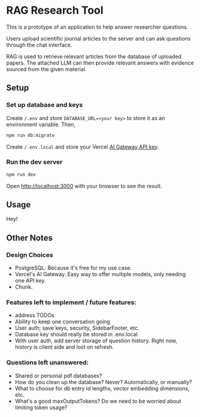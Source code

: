 # RAG Research Tool

This is a prototype of an application to help answer researcher questions.

Users upload scientific journal articles to the server and can ask questions through the chat interface.

RAG is used to retrieve relevant articles from the database of uploaded papers. The attached LLM can then provide relevant answers with evidence sourced from the given material.

## Setup

### Set up database and keys
Create `/.env` and store `DATABASE_URL=<your key>` to store it as an environment variable. Then,
```bash
npm run db:migrate
```

Create `/.env.local` and store your Vercel [AI Gateway API key](https://vercel.com/docs/ai-gateway/getting-started#set-up-your-api-key).

### Run the dev server

```bash
npm run dev
```

Open [http://localhost:3000](http://localhost:3000) with your browser to see the result.

## Usage

Hey!

## Other Notes

### Design Choices
- PostgreSQL. Because it's free for my use case.
- Vercel's AI Gateway. Easy way to offer multiple models, only needing one API key.
- Chunk.

### Features left to implement / future features:
- address TODOs
- Ability to keep one conversation going
- User auth; save keys, security, SidebarFooter, etc.
- Database key should really be stored in .env.local.
- With user auth, add server storage of question history. Right now, history is client side and lost on refresh.

### Questions left unanswered:
- Shared or personal pdf databases?
- How do you clean up the database? Never? Automatically, or manually?
- What to choose for db entry id lengths, vector embedding dimensions, etc.
- What's a good maxOutputTokens? Do we need to be worried about limiting token usage? 

